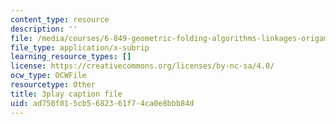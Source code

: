 ```yaml
---
content_type: resource
description: ''
file: /media/courses/6-849-geometric-folding-algorithms-linkages-origami-polyhedra-fall-2012/ad750f015cb5682361f74ca0e8bbb84d_64Kp4kgRdzs.srt
file_type: application/x-subrip
learning_resource_types: []
license: https://creativecommons.org/licenses/by-nc-sa/4.0/
ocw_type: OCWFile
resourcetype: Other
title: 3play caption file
uid: ad750f01-5cb5-6823-61f7-4ca0e8bbb84d
---
```

